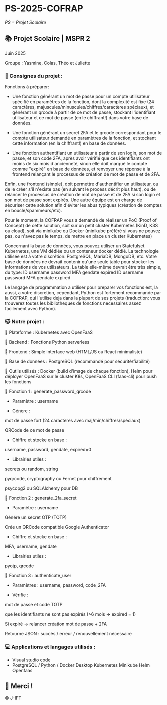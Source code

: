 # PS-2025-COFRAP

*PS = Projet Scolaire*

## 📚 Projet Scolaire | MSPR 2

Juin 2025

Groupe : Yasmine, Colas, Théo et Juliette

### 📌 Consignes du projet :

Fonctions à préparer:

- Une fonction générant un mot de passe pour un compte utilisateur spécifié en paramètres de la
fonction, dont la complexité est fixe (24 caractères, majuscules/minuscules/chiffres/caractères
spéciaux), et générant un qrcode à partir de ce mot de passe, stockant l'identifiant utilisateur et ce mot
de passe (en le chiffrant!) dans votre base de données.

- Une fonction générant un secret 2FA et le qrcode correspondant pour le compte utilisateur demandé
en paramètres de la fonction, et stockant cette information (en la chiffrant!) en base de données.

- Une fonction authentifiant un utilisateur à partir de son login, son mot de passe, et son code 2FA, après
avoir vérifié que ces identifiants ont moins de six mois d'ancienneté, sinon elle doit marqué le compte
comme "expiré" en base de données, et renvoyer une réponse à la frontend relançant le processus de
création de mot de passe et de 2FA.

Enfin, une frontend (simple), doit permettre d'authentifier un utilisateur, ou de le créer s'il n'existe pas (en
suivant le process décrit plus haut), ou de relancer le processus de création de mot de passe et de 2FA si
son login et son mot de passe sont expirés. Une autre équipe est en charge de sécuriser cette solution afin
d'éviter les abus typiques (création de comptes en boucle/spammeurs/etc).

Pour le moment, la COFRAP vous a demandé de réaliser un PoC (Proof of Concept) de cette solution, soit
sur un petit cluster Kubernetes (KinD, K3S ou cloud), soit via minikube ou Docker (minikube préféré si vous
ne pouvez pas, ou n'avez pas le temps, de mettre en place un cluster Kubernetes)

Concernant la base de données, vous pouvez utiliser un Statefulset Kubernetes, une VM dédiée ou un
conteneur docker dédié. La technologie utilisée est à votre discrétion: PostgreSQL, MariaDB, MongoDB,
etc. Votre base de données ne devrait contenir qu'une seule table pour stocker les informations de vos
utilisateurs. La table elle-même devrait être très simple, du type:
ID username
password
MFA
gendate
expired
ID username
password
MFA
gendate
expired

Le langage de programmation a utiliser pour preparer vos fonctions est, la aussi, a votre discretion,
cependant, Python est fortement recommande par la COFRAP, qui l'utilise deja dans la plupart de ses
projets (traduction: vous trouverez toutes les bibliotheques de fonctions necessaires assez facilement avec
Python).


### 🐱 Notre projet :

🔧 Plateforme : Kubernetes avec OpenFaaS

🔧 Backend : Fonctions Python serverless

🔧 Frontend : Simple interface web (HTML/JS ou React minimaliste)

🔧 Base de données : PostgreSQL (recommandé pour sécurité/fiabilité)

🔧 Outils utilisés : Docker (build d'image de chaque fonction), Helm pour déployer OpenFaaS sur le cluster K8s, OpenFaaS CLI (faas-cli) pour push les fonctions



🔹 Fonction 1 : generate_password_qrcode

- Paramètre : username

- Génère :

mot de passe fort (24 caractères avec maj/min/chiffres/spéciaux)

QRCode de ce mot de passe

- Chiffre et stocke en base :

username, password, gendate, expired=0

- Librairies utiles :

secrets ou random, string

pyqrcode, cryptography ou Fernet pour chiffrement

psycopg2 ou SQLAlchemy pour DB



🔹 Fonction 2 : generate_2fa_secret

- Paramètre : username

Génére un secret OTP (TOTP)

Crée un QRCode compatible Google Authenticator

- Chiffre et stocke en base :

MFA, username, gendate

- Librairies utiles :

pyotp, qrcode



🔹 Fonction 3 : authenticate_user

- Paramètres : username, password, code_2FA

- Vérifie :

mot de passe et code TOTP

que les identifiants ne sont pas expirés (>6 mois → expired = 1)

Si expiré → relancer création mot de passe + 2FA

Retourne JSON : succès / erreur / renouvellement nécessaire




### 💻 Applications et langages utilisés :

+ Visual studio code
+ PostgreSQL / Python / Docker Desktop Kubernetes Minikube Helm Openfaas

## 🌸 Merci !
© J-IFT
